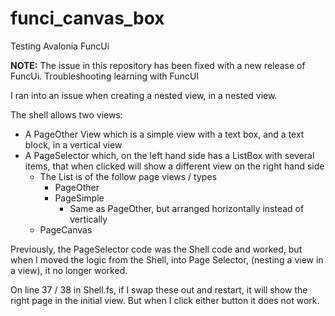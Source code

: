 # funci_canvas_box
Testing Avalonia FuncUi

**NOTE:** The issue in this repository has been fixed with a new release of FuncUi.
Troubleshooting learning with FuncUI

I ran into an issue when creating a nested view, in a nested view. 

The shell allows two views:
- A PageOther View which is a simple view with a text box, and a text block, in a vertical view
- A PageSelector which, on the left hand side has a ListBox with several items, that when clicked will show a different view on the right hand side
  - The List is of the follow page views / types
    - PageOther
    - PageSimple
      - Same as PageOther, but arranged horizontally instead of vertically
  - PageCanvas

Previously, the PageSelector code was the Shell code and worked, but when I moved the logic from the Shell, into Page Selector, (nesting a view in a view), it no longer worked.

On line 37 / 38 in Shell.fs, if I swap these out and restart, it will show the right page in the initial view. But when I click either button it does not work.


